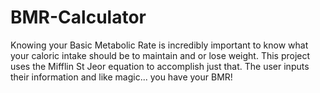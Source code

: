 # BMR-Calculator
Knowing your Basic Metabolic Rate is incredibly important to know what your caloric intake should be to maintain and or lose weight. This project uses the Mifflin St Jeor equation to accomplish just that. The user inputs their information and like magic... you have your BMR!
